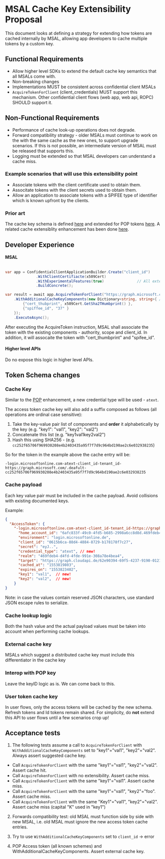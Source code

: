 # MSAL Cache Key Extensibility Proposal

This document looks at defining a strategy for extending how tokens are cached internally by MSAL, allowing app developers to cache multiple tokens by a custom key.

## Functional Requirements

- Allow higher level SDKs to extend the default cache key semantics that all MSALs come with.
- Non-breaking changes
- Implementations MUST be consistent across confidential client MSALs
- `AcquireTokenForClient` (client_credentials) MUST support this mechanism. Other confidential client flows (web app, web api, ROPC) SHOULD support it.

## Non-Functional Requirements

- Performance of cache look-up operations does not degrade.
- Forward compatibility strategy - older MSALs must continue to work on the with the same cache as the new ones, to support upgrade scenarios. If this is not possible, an intermediate version of MSAL must be released that supports this.
- Logging must be extended so that MSAL developers can understand a cache miss.

### Example scenarios that will use this extensibility point

- Associate tokens with the client certificate used to obtain them.
- Associtate tokens with the client secrets used to obtain them.
- Allow an application to associate tokens with a SPIFEE type of identifier which is known upfront by the clients.

### Prior art

The cache key schema is defined [here](https://identitydivision.visualstudio.com/DevEx/_git/AuthLibrariesApiReview?path=/SSO/Schema.md) and extended for POP tokens [here](https://identitydivision.visualstudio.com/DevEx/_git/AuthLibrariesApiReview?path=/SSO/change_proposals/11232019-accesstoken_with_authscheme.md). A related cache extensiblity enhancement has been done [here](https://github.com/AzureAD/microsoft-authentication-library-for-dotnet/issues/4922).

## Developer Experience

#### MSAL 

```csharp

var app = ConfidentialClientApplicationBuilder.Create("client_id")             
              .WithClientCertifiacte(x509Cert)
              .WithExperimentalFeatures(true)               // All extensiblity APIs remain experimental
              .BuildConcrete();

var result = await app.AcquireTokenForClient("https://graph.microsoft.com/.default")
    .WithAdditionalCacheKeyComponents(new Dictionary<string, string>{ // New API
        {"cert_thubprint", x509Cert.GetSha2THumbprint() }, 
        {"spiffee_id", "37" }
    });
    .ExecuteAsync();   
```

After executing the AcquireToken instruction, MSAL shall associate the token with the existing components - authority, scope and client_id. In addition, it will assocaite the token with "cert_thumbprint" and "spifee_id". 

#### Higher level APIs

Do no expose this logic in higher level APIs.

## Token Schema changes

### Cache Key

Similar to the [POP](https://identitydivision.visualstudio.com/DevEx/_git/AuthLibrariesApiReview?path=/SSO/change_proposals/11232019-accesstoken_with_authscheme.md&_a=preview) enhancement, a new credential type will be used - `atext`.

The access token cache key will also add a suffix composed as follows (all operations are ordinal case sensitive):

1. Take the key-value pair list of components and **order** it alphabetically by the key (e.g. "key1": "val1", "key2": "val2")
1. Concatenate this list  (e.g. "key1val1key2val2")
1. Hash this using SHA256 - (e.g. `cc252f65706f969930208e4b2403435a95f7f7d9c964bd190ae2c6e032938235`)

So for the token in the example above the cache entry will be: 

`-login.microsoftonline.com-atext-client_id-tenant_id-https://graph.microsoft.com/.deafult-cc252f65706f969930208e4b2403435a95f7f7d9c964bd190ae2c6e032938235`

### Cache payload

Each key value pair must be included in the cache payload. Avoid collisions with existing documented keys.

Example: 

```json
{
  "AccessToken": {
    "-login.microsoftonline.com-atext-client_id-tenant_id-https://graph.microsoft.com/.deafult-cc252f65706f969930208e4b2403435a95f7f7d9c964bd190ae2c6e032938235": {
      "home_account_id": "6afc833f-49c0-4fd5-b685-2998a6cc8d8d.469fdeb4-d4fd-4fde-991e-308a78e4bea4",
      "environment": "login.microsoftonline.de",     
      "client_id": "0615b6ca-88d4-4884-8729-b178178f7c27",
      "secret": "eyJ..",
      "credential_type": "atext", // new!
      "realm": "469fdeb4-d4fd-4fde-991e-308a78e4bea4",
      "target": "https://graph.cloudapi.de/62e90394-69f5-4237-9190-012177145e10 https://graph.cloudapi.de/.default",      
      "cached_at": "1553819803",
      "expires_on": "1553823402",
      "key1": "val1",  // new!
      "key2": "val2",  // new!
    }
}
```

Note: in case the values contain reserved JSON characters, use standard JSON escape rules to serialize.

### Cache lookup logic

Both the hash value and the actual payload values must be taken into account when performing cache lookups.

### External cache key

MSALs which suggest a distributed cache key must include this differentiator in the cache key

### Interop with POP key

Leave the keyID logic as is. We can come back to this.

### User token cache key

In user flows, only the access tokens will be cached by the new schema. Refresh tokens and Id tokens remain shared. For simplicity, do **not** extend this API to user flows until a few scenarios crop up!

## Acceptance tests

1. The following tests assume a call to `AcquireTokenForClient` with `WithAdditionalCacheKeyComponents` set to "key1"="val1", "key2"="val2". Always assert suggested cache key.

- Call `AcquireTokenForClient` with the same "key1"="val1", "key2"="val2". Assert cache hit.
- Call `AcquireTokenForClient` with no extensibility. Assert cache miss.
- Call `AcquireTokenForClient` with the same "key1"="val1". Assert cache miss.
- Call `AcquireTokenForClient` with the same "key1"="val1", "key2"="foo". Assert cache miss.
- Call `AcquireTokenForClient` with the same "Key1"="val1", "key2"="val2". Assert cache miss (capital "K" used in "key1")

2. Forwards compatibility test: old MSAL must function side by side with new MSAL, i.e. old MSAL must ignore the new access token cache entries. 

3. Try to use `WithAdditionalCacheKeyComponents` set to `client_id` -> error
4. POP Access token (all known schemes) and WithAdditionalCacheKeyComponents. Assert external cache key.
